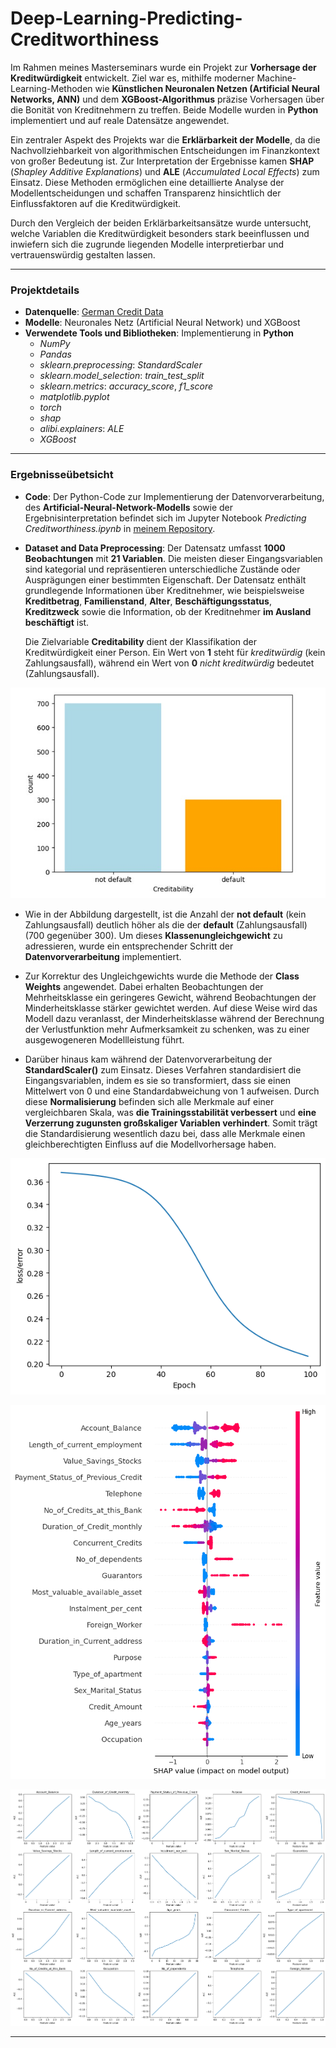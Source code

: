# Deep-Learning-Predicting-Creditworthiness

Im Rahmen meines Masterseminars wurde ein Projekt zur **Vorhersage der Kreditwürdigkeit** entwickelt. Ziel war es, mithilfe moderner Machine-Learning-Methoden wie **Künstlichen Neuronalen Netzen (Artificial Neural Networks, ANN)** und dem **XGBoost-Algorithmus** präzise Vorhersagen über die Bonität von Kreditnehmern zu treffen. Beide Modelle wurden in **Python** implementiert und auf reale Datensätze angewendet.  

Ein zentraler Aspekt des Projekts war die **Erklärbarkeit der Modelle**, da die Nachvollziehbarkeit von algorithmischen Entscheidungen im Finanzkontext von großer Bedeutung ist. Zur Interpretation der Ergebnisse kamen **SHAP** (*Shapley Additive Explanations*) und **ALE** (*Accumulated Local Effects*) zum Einsatz. Diese Methoden ermöglichen eine detaillierte Analyse der Modellentscheidungen und schaffen Transparenz hinsichtlich der Einflussfaktoren auf die Kreditwürdigkeit.  

Durch den Vergleich der beiden Erklärbarkeitsansätze wurde untersucht, welche Variablen die Kreditwürdigkeit besonders stark beeinflussen und inwiefern sich die zugrunde liegenden Modelle interpretierbar und vertrauenswürdig gestalten lassen.  

---
### Projektdetails  

- **Datenquelle**: [German Credit Data](https://www.kaggle.com/datasets/mpwolke/cusersmarildownloadsgermancsv)  
- **Modelle**: Neuronales Netz (Artificial Neural Network) und XGBoost  
- **Verwendete Tools und Bibliotheken**: Implementierung in **Python**  
  - *NumPy*  
  - *Pandas*  
  - *sklearn.preprocessing*: *StandardScaler*  
  - *sklearn.model_selection*: *train_test_split*  
  - *sklearn.metrics*: *accuracy_score*, *f1_score*  
  - *matplotlib.pyplot*  
  - *torch*  
  - *shap*  
  - *alibi.explainers*: *ALE*  
  - *XGBoost*  

---
### Ergebnisseübetsicht
- **Code**: Der Python-Code zur Implementierung der Datenvorverarbeitung, des **Artificial-Neural-Network-Modells** sowie der Ergebnisinterpretation befindet sich im Jupyter Notebook *Predicting Creditworthiness.ipynb* in [meinem Repository](https://github.com/DucTung269/Deep-Learning-Predicting-Creditworthiness).  
- **Dataset and Data Preprocessing**: Der Datensatz umfasst **1000 Beobachtungen** mit **21 Variablen**. Die meisten dieser Eingangsvariablen sind kategorial und repräsentieren unterschiedliche Zustände oder Ausprägungen einer bestimmten Eigenschaft. Der Datensatz enthält grundlegende Informationen über Kreditnehmer, wie beispielsweise **Kreditbetrag**, **Familienstand**, **Alter**, **Beschäftigungsstatus**, **Kreditzweck** sowie die Information, ob der Kreditnehmer **im Ausland beschäftigt** ist.  

  Die Zielvariable **Creditability** dient der Klassifikation der Kreditwürdigkeit einer Person. Ein Wert von **1** steht für *kreditwürdig* (kein Zahlungsausfall), während ein Wert von **0** *nicht kreditwürdig* bedeutet (Zahlungsausfall).  

![ ](https://github.com/DucTung269/Deep-Learning-Predicting-Creditworthiness/blob/main/images/imbalance%20dataset.jpg?raw=true)

- Wie in der Abbildung dargestellt, ist die Anzahl der **not default** (kein Zahlungsausfall) deutlich höher als die der **default** (Zahlungsausfall) (700 gegenüber 300). Um dieses **Klassenungleichgewicht** zu adressieren, wurde ein entsprechender Schritt der **Datenvorverarbeitung** implementiert.  

- Zur Korrektur des Ungleichgewichts wurde die Methode der **Class Weights** angewendet. Dabei erhalten Beobachtungen der Mehrheitsklasse ein geringeres Gewicht, während Beobachtungen der Minderheitsklasse stärker gewichtet werden. Auf diese Weise wird das Modell dazu veranlasst, der Minderheitsklasse während der Berechnung der Verlustfunktion mehr Aufmerksamkeit zu schenken, was zu einer ausgewogeneren Modellleistung führt.  

- Darüber hinaus kam während der Datenvorverarbeitung der **StandardScaler()** zum Einsatz. Dieses Verfahren standardisiert die Eingangsvariablen, indem es sie so transformiert, dass sie einen Mittelwert von 0 und eine Standardabweichung von 1 aufweisen. Durch diese **Normalisierung** befinden sich alle Merkmale auf einer vergleichbaren Skala, was **die Trainingsstabilität verbessert** und **eine Verzerrung zugunsten großskaliger Variablen verhindert**. Somit trägt die Standardisierung wesentlich dazu bei, dass alle Merkmale einen gleichberechtigten Einfluss auf die Modellvorhersage haben.  


![outcome](https://github.com/DucTung269/Deep-Learning-Predicting-Creditworthiness/blob/main/images/output.png?raw=true)

![Shap](https://github.com/DucTung269/Deep-Learning-Predicting-Creditworthiness/blob/main/images/ExplainShap.png?raw=true)

![ALE](https://github.com/DucTung269/Deep-Learning-Predicting-Creditworthiness/blob/main/images/ExplainALE.png?raw=true)


---



